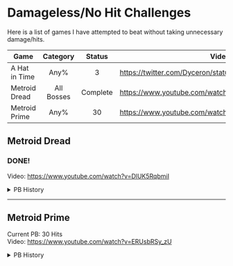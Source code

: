# Damageless/No Hit Challenges

Here is a list of games I have attempted to beat without taking unnecessary damage/hits. 

| Game | Category | Status | Video |
| --- | :---: | :---: | --- |
| A Hat in Time | Any% | 3 | https://twitter.com/Dyceron/status/1539777729545097218 |
| Metroid Dread | All Bosses | Complete | https://www.youtube.com/watch?v=DlUK5RqbmiI |
| Metroid Prime | Any% | 30 | https://www.youtube.com/watch?v=DXDZWwxeqoI |





## Metroid Dread
### DONE!
Video: https://www.youtube.com/watch?v=DlUK5RqbmiI

<details><summary>PB History</summary>
<p>

| Hits  | Video | Date |
| :---: | --- | :---: |
| 21 | https://www.youtube.com/watch?v=DXDZWwxeqoI | 11/13/2021 |
| 19 | https://www.youtube.com/watch?v=aCCwDDjJJWo | 11/19/2021 |
| 10 | https://www.youtube.com/watch?v=egQG-n4OfDA | 11/30/2021 |
| 5 | https://www.youtube.com/watch?v=wne8BGk7jCg | 12/26/2021 |
| 4 | https://www.youtube.com/watch?v=BFsXlFMuvHA | 12/27/2021 |
| 2 | https://www.youtube.com/watch?v=ZqG2E1ROvLQ | 12/28/2021 |
| 1 | https://www.youtube.com/watch?v=bhsdTDZU9sY | 12/30/2021 |
| 0 | https://www.youtube.com/watch?v=DlUK5RqbmiI | 2/13/2022 |

</p>
</details>

---

## Metroid Prime
Current PB: 30 Hits  
Video: https://www.youtube.com/watch?v=ERUsbRSy_zU

<details><summary>PB History</summary>
<p>

| Hits  | Video | Date |
| :---: | --- | :---: |
| 87 | https://www.youtube.com/watch?v=q2kyNSA0Zck | 1/2/2022 |
| 38 | https://www.youtube.com/watch?v=bmLJyBLfY5k | 1/5/2022 |
| 30 | https://www.youtube.com/watch?v=ERUsbRSy_zU | 1/10/2022 |

</p>
</details>
